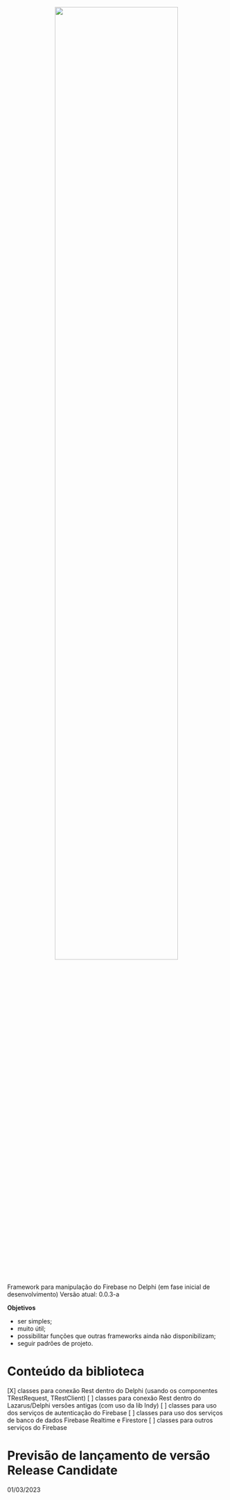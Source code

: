 <p align="center">
<img src="https://github.com/rafael-figueiredo-alves/eFirebase/blob/main/Imagens/Logo_eFirebase.png" width=75% height=75%>  
</p>

Framework para manipulação do Firebase no Delphi (em fase inicial de desenvolvimento)
Versão atual: 0.0.3-a

**Objetivos**
- ser simples;
- muito útil;
- possibilitar funções que outras frameworks ainda não disponibilizam;
- seguir padrões de projeto.

# Conteúdo da biblioteca
[X] classes para conexão Rest dentro do Delphi (usando os componentes TRestRequest, TRestClient)
[ ] classes para conexão Rest dentro do Lazarus/Delphi versões antigas (com uso da lib Indy)
[ ] classes para uso dos serviços de autenticação do Firebase
[ ] classes para uso dos serviços de banco de dados Firebase Realtime e Firestore
[ ] classes para outros serviços do Firebase

# Previsão de lançamento de versão Release Candidate
01/03/2023